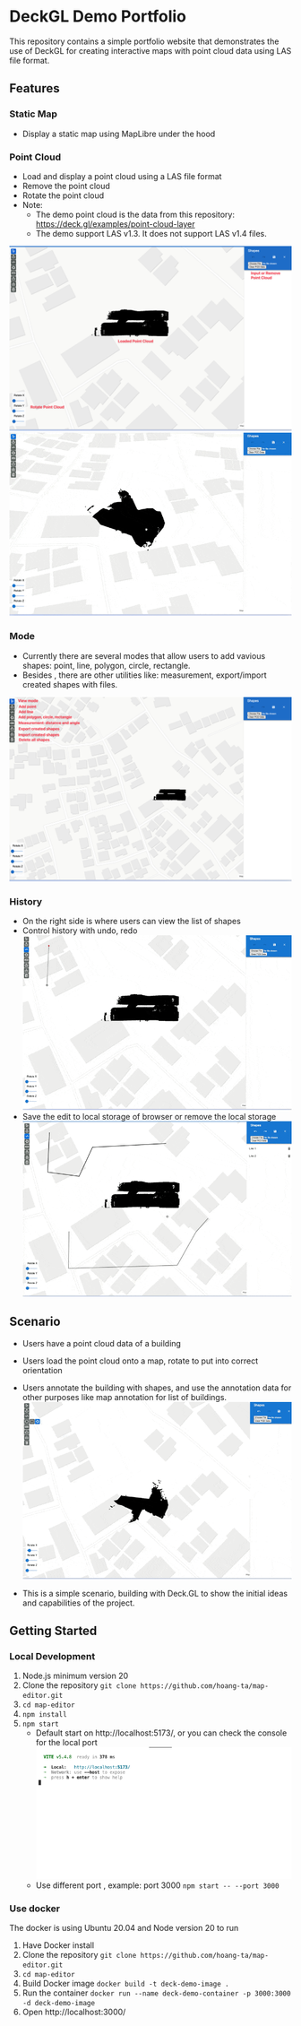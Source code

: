 # DeckGL Demo Portfolio

This repository contains a simple portfolio website that demonstrates the use of DeckGL for creating interactive maps with point cloud data using LAS file format.

## Features

### Static Map

- Display a static map using MapLibre under the hood

### Point Cloud

- Load and display a point cloud using a LAS file format
- Remove the point cloud
- Rotate the point cloud
- Note:
  - The demo point cloud is the data from this repository: https://deck.gl/examples/point-cloud-layer
  - The demo support LAS v1.3. It does not support LAS v1.4 files.

![Pcd features](images/pcd.png)
![Rotate-pcd](images/pcd.gif)

### Mode

- Currently there are several modes that allow users to add vavious shapes: point, line, polygon, circle, rectangle.
- Besides , there are other utilities like: measurement, export/import created shapes with files.

![Modes](images/modes.png)

### History

- On the right side is where users can view the list of shapes
- Control history with undo, redo
  ![Undo, redo](images/undo-redo.gif)
- Save the edit to local storage of browser or remove the local storage
  ![Storage](images/storage.gif)

## Scenario

- Users have a point cloud data of a building
- Users load the point cloud onto a map, rotate to put into correct orientation
- Users annotate the building with shapes, and use the annotation data for other purposes like map annotation for list of buildings.
  ![Scenario](images/scenario1.gif)

- This is a simple scenario, building with Deck.GL to show the initial ideas and capabilities of the project.

## Getting Started

### Local Development

1. Node.js minimum version 20
1. Clone the repository `git clone https://github.com/hoang-ta/map-editor.git`
1. `cd map-editor`
1. `npm install`
1. `npm start`
   - Default start on http://localhost:5173/, or you can check the console for the local port
     ![port](images/port.png)
   - Use different port , example: port 3000 `npm start -- --port 3000`

### Use docker

The docker is using Ubuntu 20.04 and Node version 20 to run

1. Have Docker install
1. Clone the repository `git clone https://github.com/hoang-ta/map-editor.git`
1. `cd map-editor`
1. Build Docker image `docker build -t deck-demo-image .`
1. Run the container `docker run --name deck-demo-container -p 3000:3000 -d deck-demo-image`
1. Open http://localhost:3000/
